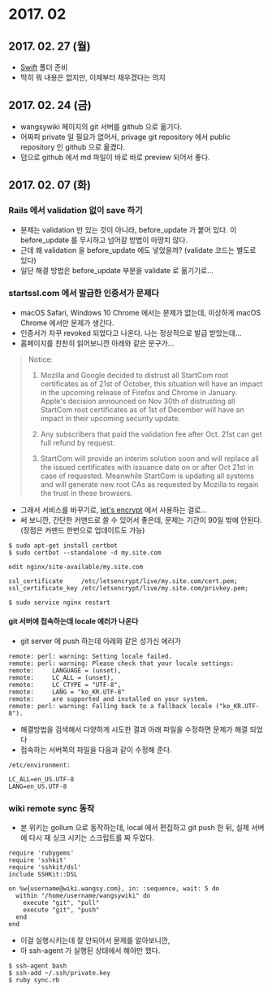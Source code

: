 # 2017. 02

## 2017. 02. 27 (월)

* [Swift](swift/) 폴더 준비
* 딱히 뭐 내용은 없지만, 이제부터 채우겠다는 의지

## 2017. 02. 24 (금)

* wangsywiki 페이지의 git 서버를 github 으로 옮기다.
* 어짜피 private 일 필요가 없어서, privage git repository 에서 public repository 인 github 으로 옮겼다.
* 덤으로 github 에서 md 파일이 바로 바로 preview 되어서 좋다.

## 2017. 02. 07 (화)

### Rails 에서 validation 없이 save 하기

* 문제는 validation 만 있는 것이 아니라, before_update 가 붙어 있다. 이 before_update 를 무시하고 넘어갈 방법이 마땅치 않다.
* 근데 왜 validation 을 before_update 에도 넣었을까? (validate 코드는 별도로 있다)
* 일단 해결 방법은 before_update 부분을 validate 로 옮기기로...

### startssl.com 에서 발급한 인증서가 문제다

* macOS Safari, Windows 10 Chrome 에서는 문제가 없는데, 이상하게 macOS Chrome 에서만 문제가 생긴다.
* 인증서가 자꾸 revoked 되었다고 나온다. 나는 정상적으로 발급 받았는데...
* 홈페이지를 찬찬히 읽어보니깐 아래와 같은 문구가...

> Notice:
>
> 1. Mozilla and Google decided to distrust all StartCom root certificates as of 21st of October, this situation will have an impact in the upcoming release of Firefox and Chrome in January. Apple's decision announced on Nov 30th of distrusting all StartCom root certificates as of 1st of December will have an impact in their upcoming security update.
>
> 2. Any subscribers that paid the validation fee after Oct. 21st can get full refund by request.
>
> 3. StartCom will provide an interim solution soon and will replace all the issued certificates with issuance date on or after Oct 21st in case of requested. Meanwhile StartCom is updating all systems and will generate new root CAs as requested by Mozilla to regain the trust in these browsers.

* 그래서 서비스를 바꾸기로, [let's encrypt](https://letsencrypt.org) 에서 사용하는 걸로...
* 써 보니깐, 간단한 커맨드로 쓸 수 있어서 좋은데, 문제는 기간이 90일 밖에 안된다. (장점은 커맨드 한번으로 업데이트도 가능)

```
$ sudo apt-get install certbot
$ sudo certbot --standalone -d my.site.com

edit nginx/site-available/my.site.com

ssl_certificate     /etc/letsencrypt/live/my.site.com/cert.pem;
ssl_certificate_key /etc/letsencrypt/live/my.site.com/privkey.pem;

$ sudo service nginx restart
```

#### git 서버에 접속하는데 locale 에러가 나온다

* git server 에 push 하는데 아래와 같은 성가신 에러가

```
remote: perl: warning: Setting locale failed.
remote: perl: warning: Please check that your locale settings:
remote: 	LANGUAGE = (unset),
remote: 	LC_ALL = (unset),
remote: 	LC_CTYPE = "UTF-8",
remote: 	LANG = "ko_KR.UTF-8"
remote:     are supported and installed on your system.
remote: perl: warning: Falling back to a fallback locale ("ko_KR.UTF-8").
```

* 해결방법을 검색해서 다양하게 시도한 결과 아래 파일을 수정하면 문제가 해결 되었다
* 접속하는 서버쪽의 파일을 다음과 같이 수정해 준다.

```
/etc/environment:

LC_ALL=en_US.UTF-8
LANG=en_US.UTF-8
```

### wiki remote sync 동작

* 본 위키는 gollum 으로 동작하는데, local 에서 편집하고 git push 한 뒤, 실제 서버에 다시 재 싱크 시키는 스크립트를 짜 두었다.

```
require 'rubygems'
require 'sshkit'
require 'sshkit/dsl'
include SSHKit::DSL

on %w{username@wiki.wangsy.com}, in: :sequence, wait: 5 do
  within "/home/username/wangsywiki" do
    execute "git", "pull"
    execute "git", "push"
  end
end
```

* 이걸 실행시키는데 잘 안되어서 문제를 알아보니깐,
* 아 ssh-agent 가 실행된 상태에서 해야만 했다.

```
$ ssh-agent bash
$ ssh-add ~/.ssh/private.key
$ ruby sync.rb
```
